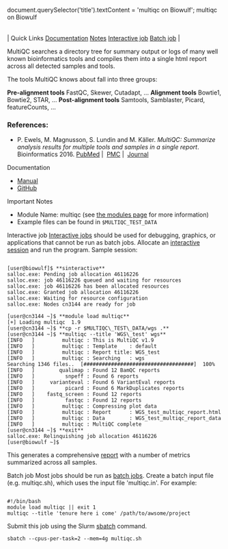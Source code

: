 

document.querySelector('title').textContent = 'multiqc on Biowulf';
multiqc on Biowulf


|  |
| --- |
| 
Quick Links
[Documentation](#doc)
[Notes](#notes)
[Interactive job](#int) 
[Batch job](#sbatch) 
 |


 MultiQC searches a directory tree for summary output or logs of many well
known bioinformatics tools and compiles them into a single html report across
all detected samples and tools. 


The tools MultiQC knows about fall into three groups:



**Pre-alignment tools**
FastQC, Skewer, Cutadapt, ...
**Alignment tools**
Bowtie1, Bowtie2, STAR, ...
**Post-alignment tools**
Samtools, Samblaster, Picard, featureCounts, ...

### References:


* P. Ewels, M. Magnusson, S. Lundin and M. Käller. *MultiQC: Summarize analysis results for multiple tools and samples in a single report*. Bioinformatics 2016.
 [PubMed](https://www.ncbi.nlm.nih.gov/pubmed/27312411) | 
 [PMC](https://www.ncbi.nlm.nih.gov/pmc/articles/PMC5039924/) | 
 [Journal](https://academic.oup.com/bioinformatics/article/32/19/3047/2196507)


Documentation
* [Manual](http://multiqc.info/)
* [GitHub](https://www.github.com/ewels/MultiQC)


Important Notes
* Module Name: multiqc (see [the modules page](/apps/modules.html) for more information)
* Example files can be found in `$MULTIQC_TEST_DATA`



Interactive job
[Interactive jobs](/docs/userguide.html#int) should be used for debugging, graphics, or applications that cannot be run as batch jobs.
Allocate an [interactive session](/docs/userguide.html#int) and run the program. Sample session:



```

[user@biowulf]$ **sinteractive**
salloc.exe: Pending job allocation 46116226
salloc.exe: job 46116226 queued and waiting for resources
salloc.exe: job 46116226 has been allocated resources
salloc.exe: Granted job allocation 46116226
salloc.exe: Waiting for resource configuration
salloc.exe: Nodes cn3144 are ready for job

[user@cn3144 ~]$ **module load multiqc**
[+] Loading multiqc  1.9
[user@cn3144 ~]$ **cp -r $MULTIQC\_TEST\_DATA/wgs .**
[user@cn3144 ~]$ **multiqc --title 'WGS\_test' wgs**
[INFO   ]         multiqc : This is MultiQC v1.9
[INFO   ]         multiqc : Template    : default
[INFO   ]         multiqc : Report title: WGS_test
[INFO   ]         multiqc : Searching   : wgs
Searching 1346 files..  [####################################]  100%
[INFO   ]        qualimap : Found 12 BamQC reports
[INFO   ]          snpeff : Found 6 reports
[INFO   ]     varianteval : Found 6 VariantEval reports
[INFO   ]          picard : Found 6 MarkDuplicates reports
[INFO   ]    fastq_screen : Found 12 reports
[INFO   ]          fastqc : Found 12 reports
[INFO   ]         multiqc : Compressing plot data
[INFO   ]         multiqc : Report      : WGS_test_multiqc_report.html
[INFO   ]         multiqc : Data        : WGS_test_multiqc_report_data
[INFO   ]         multiqc : MultiQC complete
[user@cn3144 ~]$ **exit**
salloc.exe: Relinquishing job allocation 46116226
[user@biowulf ~]$

```

This generates a comprehensive [report](https://multiqc.info/) with
a number of metrics summarized across all samples.



Batch job
Most jobs should be run as [batch jobs](/docs/userguide.html#submit).
Create a batch input file (e.g. multiqc.sh), which uses the input file 'multiqc.in'. For example:



```

#!/bin/bash
module load multiqc || exit 1
multiqc --title 'tenure here i come' /path/to/awsome/project

```

Submit this job using the Slurm [sbatch](/docs/userguide.html) command.



```
sbatch --cpus-per-task=2 --mem=4g multiqc.sh
```







